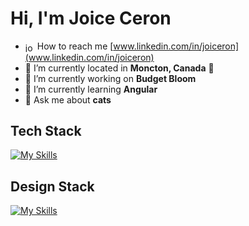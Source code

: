 <h1 align="start">Hi, I'm Joice Ceron</h1>

- <a href="https://linkedin.com/in/joiceron" target="blank"><img align="center" src="https://raw.githubusercontent.com/rahuldkjain/github-profile-readme-generator/master/src/images/icons/Social/linked-in-alt.svg" alt="joiceron" height="15" width="15" /></a>  How to reach me [www.linkedin.com/in/joiceron](www.linkedin.com/in/joiceron) 
- 📍 I’m currently located in **Moncton, Canada** 🍁
- 🔭 I’m currently working on **Budget Bloom**
- 🌱 I’m currently learning **Angular**
- 💬 Ask me about **cats**

<h2>Tech Stack</h2>

[![My Skills](https://skillicons.dev/icons?i=js,html,css,cpp,c,java,mysql,nodejs,py,react,unity,npm,postman,sass,regex,visualstudio,vscode,express,heroku,netlife)](https://skillicons.dev)

<h2>Design Stack</h2>

[![My Skills](https://skillicons.dev/icons?i=ai,ps,pr,blender,figma )](https://skillicons.dev)
